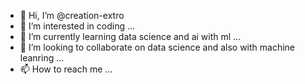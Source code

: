 - 👋 Hi, I’m @creation-extro
- 👀 I’m interested in coding ...
- 🌱 I’m currently learning data science and ai with ml ...
- 💞️ I’m looking to collaborate on data science and also with machine leanring ...
- 📫 How to reach me ...

<!---
creation-extro/creation-extro is a ✨ special ✨ repository because its `README.md` (this file) appears on your GitHub profile.
You can click the Preview link to take a look at your changes.
--->
